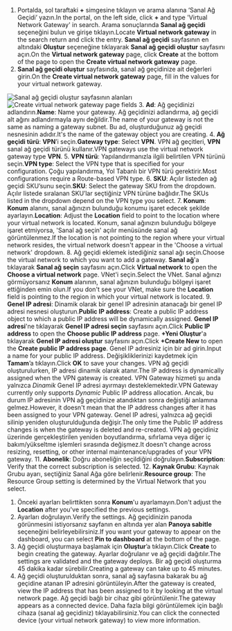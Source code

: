 1. <span data-ttu-id="61098-101">Portalda, sol taraftaki **+** simgesine tıklayın ve arama alanına ‘Sanal Ağ Geçidi’ yazın.</span><span class="sxs-lookup"><span data-stu-id="61098-101">In the portal, on the left side, click **+** and type 'Virtual Network Gateway' in search.</span></span> <span data-ttu-id="61098-102">Arama sonuçlarında **Sanal ağ geçidi** seçeneğini bulun ve girişe tıklayın.</span><span class="sxs-lookup"><span data-stu-id="61098-102">Locate **Virtual network gateway** in the search return and click the entry.</span></span> <span data-ttu-id="61098-103">**Sanal ağ geçidi** sayfasının en altındaki **Oluştur** seçeneğine tıklayarak **Sanal ağ geçidi oluştur** sayfasını açın.</span><span class="sxs-lookup"><span data-stu-id="61098-103">On the **Virtual network gateway** page, click **Create** at the bottom of the page to open the **Create virtual network gateway** page.</span></span>
2. <span data-ttu-id="61098-104">**Sanal ağ geçidi oluştur** sayfasında, sanal ağ geçidinize ait değerleri girin.</span><span class="sxs-lookup"><span data-stu-id="61098-104">On the **Create virtual network gateway** page, fill in the values for your virtual network gateway.</span></span>

  <span data-ttu-id="61098-105">![Sanal ağ geçidi oluştur sayfasının alanları](./media/vpn-gateway-add-gw-rm-portal-include/gw.png "Sanal ağ geçidi oluştur sayfasının alanları")</span><span class="sxs-lookup"><span data-stu-id="61098-105">![Create virtual network gateway page fields](./media/vpn-gateway-add-gw-rm-portal-include/gw.png "Create virtual network gateway page fields")</span></span>
3. <span data-ttu-id="61098-106">**Ad**: Ağ geçidinizi adlandırın.</span><span class="sxs-lookup"><span data-stu-id="61098-106">**Name**: Name your gateway.</span></span> <span data-ttu-id="61098-107">Ağ geçidinizi adlandırma, ağ geçidi alt ağını adlandırmayla aynı değildir.</span><span class="sxs-lookup"><span data-stu-id="61098-107">The name of your gateway is not the same as naming a gateway subnet.</span></span> <span data-ttu-id="61098-108">Bu ad, oluşturduğunuz ağ geçidi nesnesinin adıdır.</span><span class="sxs-lookup"><span data-stu-id="61098-108">It's the name of the gateway object you are creating.</span></span>
4. <span data-ttu-id="61098-109">**Ağ geçidi türü**: **VPN**’i seçin.</span><span class="sxs-lookup"><span data-stu-id="61098-109">**Gateway type**: Select **VPN**.</span></span> <span data-ttu-id="61098-110">VPN ağ geçitleri, **VPN** sanal ağ geçidi türünü kullanır.</span><span class="sxs-lookup"><span data-stu-id="61098-110">VPN gateways use the virtual network gateway type **VPN**.</span></span>
5. <span data-ttu-id="61098-111">**VPN türü**: Yapılandırmanızla ilgili belirtilen VPN türünü seçin.</span><span class="sxs-lookup"><span data-stu-id="61098-111">**VPN type**: Select the VPN type that is specified for your configuration.</span></span> <span data-ttu-id="61098-112">Çoğu yapılandırma, Yol Tabanlı bir VPN türü gerektirir.</span><span class="sxs-lookup"><span data-stu-id="61098-112">Most configurations require a Route-based VPN type.</span></span>
6. <span data-ttu-id="61098-113">**SKU**: Açılır listeden ağ geçidi SKU’sunu seçin.</span><span class="sxs-lookup"><span data-stu-id="61098-113">**SKU**: Select the gateway SKU from the dropdown.</span></span> <span data-ttu-id="61098-114">Açılır listede sıralanan SKU’lar seçtiğiniz VPN türüne bağlıdır.</span><span class="sxs-lookup"><span data-stu-id="61098-114">The SKUs listed in the dropdown depend on the VPN type you select.</span></span>
7. <span data-ttu-id="61098-115">**Konum**: **Konum** alanını, sanal ağınızın bulunduğu konumu işaret edecek şekilde ayarlayın.</span><span class="sxs-lookup"><span data-stu-id="61098-115">**Location**: Adjust the **Location** field to point to the location where your virtual network is located.</span></span> <span data-ttu-id="61098-116">Konum, sanal ağınızın bulunduğu bölgeye işaret etmiyorsa, 'Sanal ağ seçin' açılır menüsünde sanal ağ görüntülenmez.</span><span class="sxs-lookup"><span data-stu-id="61098-116">If the location is not pointing to the region where your virtual network resides, the virtual network doesn't appear in the 'Choose a virtual network' dropdown.</span></span>
8. <span data-ttu-id="61098-117">Ağ geçidi eklemek istediğiniz sanal ağı seçin.</span><span class="sxs-lookup"><span data-stu-id="61098-117">Choose the virtual network to which you want to add a gateway.</span></span> <span data-ttu-id="61098-118">**Sanal ağ**'a tıklayarak **Sanal ağ seçin** sayfasını açın.</span><span class="sxs-lookup"><span data-stu-id="61098-118">Click **Virtual network** to open the **Choose a virtual network** page.</span></span> <span data-ttu-id="61098-119">VNet'i seçin.</span><span class="sxs-lookup"><span data-stu-id="61098-119">Select the VNet.</span></span> <span data-ttu-id="61098-120">Sanal ağınızı görmüyorsanız **Konum** alanının, sanal ağınızın bulunduğu bölgeyi işaret ettiğinden emin olun.</span><span class="sxs-lookup"><span data-stu-id="61098-120">If you don't see your VNet, make sure the **Location** field is pointing to the region in which your virtual network is located.</span></span>
9. <span data-ttu-id="61098-121">**Genel IP adresi**: Dinamik olarak bir genel IP adresinin atanacağı bir genel IP adresi nesnesi oluşturun.</span><span class="sxs-lookup"><span data-stu-id="61098-121">**Public IP address**: Create a public IP address object to which a public IP address will be dynamically assigned.</span></span> <span data-ttu-id="61098-122">**Genel IP adresi**'ne tıklayarak **Genel IP adresi seçin** sayfasını açın.</span><span class="sxs-lookup"><span data-stu-id="61098-122">Click **Public IP address** to open the **Choose public IP address** page.</span></span> <span data-ttu-id="61098-123">**+Yeni Oluştur**'a tıklayarak **Genel IP adresi oluştur** sayfasını açın.</span><span class="sxs-lookup"><span data-stu-id="61098-123">Click **+Create New** to open the **Create public IP address page**.</span></span> <span data-ttu-id="61098-124">Genel IP adresiniz için bir ad girin.</span><span class="sxs-lookup"><span data-stu-id="61098-124">Input a name for your public IP address.</span></span> <span data-ttu-id="61098-125">Değişikliklerinizi kaydetmek için **Tamam**’a tıklayın.</span><span class="sxs-lookup"><span data-stu-id="61098-125">Click **OK** to save your changes.</span></span> <span data-ttu-id="61098-126">VPN ağ geçidi oluşturulurken, IP adresi dinamik olarak atanır.</span><span class="sxs-lookup"><span data-stu-id="61098-126">The IP address is dynamically assigned when the VPN gateway is created.</span></span> <span data-ttu-id="61098-127">VPN Gateway hizmeti şu anda yalnızca *Dinamik* Genel IP adresi ayırmayı desteklemektedir.</span><span class="sxs-lookup"><span data-stu-id="61098-127">VPN Gateway currently only supports *Dynamic* Public IP address allocation.</span></span> <span data-ttu-id="61098-128">Ancak, bu durum IP adresinin VPN ağ geçidinize atandıktan sonra değiştiği anlamına gelmez.</span><span class="sxs-lookup"><span data-stu-id="61098-128">However, it doesn't mean that the IP address changes after it has been assigned to your VPN gateway.</span></span> <span data-ttu-id="61098-129">Genel IP adresi, yalnızca ağ geçidi silinip yeniden oluşturulduğunda değişir.</span><span class="sxs-lookup"><span data-stu-id="61098-129">The only time the Public IP address changes is when the gateway is deleted and re-created.</span></span> <span data-ttu-id="61098-130">VPN ağ geçidiniz üzerinde gerçekleştirilen yeniden boyutlandırma, sıfırlama veya diğer iç bakım/yükseltme işlemleri sırasında değişmez.</span><span class="sxs-lookup"><span data-stu-id="61098-130">It doesn't change across resizing, resetting, or other internal maintenance/upgrades of your VPN gateway.</span></span>
11. <span data-ttu-id="61098-131">**Abonelik**: Doğru aboneliğin seçildiğini doğrulayın.</span><span class="sxs-lookup"><span data-stu-id="61098-131">**Subscription**: Verify that the correct subscription is selected.</span></span>
12. <span data-ttu-id="61098-132">**Kaynak Grubu**: Kaynak Grubu ayarı, seçtiğiniz Sanal Ağa göre belirlenir.</span><span class="sxs-lookup"><span data-stu-id="61098-132">**Resource group**: The Resource Group setting is determined by the Virtual Network that you select.</span></span>
1. <span data-ttu-id="61098-133">Önceki ayarları belirttikten sonra **Konum**'u ayarlamayın.</span><span class="sxs-lookup"><span data-stu-id="61098-133">Don't adjust the **Location** after you've specified the previous settings.</span></span>
2. <span data-ttu-id="61098-134">Ayarları doğrulayın.</span><span class="sxs-lookup"><span data-stu-id="61098-134">Verify the settings.</span></span> <span data-ttu-id="61098-135">Ağ geçidinizin panoda görünmesini istiyorsanız sayfanın en altında yer alan **Panoya sabitle** seçeneğini belirleyebilirsiniz.</span><span class="sxs-lookup"><span data-stu-id="61098-135">If you want your gateway to appear on the dashboard, you can select **Pin to dashboard** at the bottom of the page.</span></span>
3. <span data-ttu-id="61098-136">Ağ geçidi oluşturmaya başlamak için **Oluştur**’a tıklayın.</span><span class="sxs-lookup"><span data-stu-id="61098-136">Click **Create** to begin creating the gateway.</span></span> <span data-ttu-id="61098-137">Ayarlar doğrulanır ve ağ geçidi dağıtılır.</span><span class="sxs-lookup"><span data-stu-id="61098-137">The settings are validated and the gateway deploys.</span></span> <span data-ttu-id="61098-138">Bir ağ geçidi oluşturma 45 dakika kadar sürebilir.</span><span class="sxs-lookup"><span data-stu-id="61098-138">Creating a gateway can take up to 45 minutes.</span></span>
4. <span data-ttu-id="61098-139">Ağ geçidi oluşturulduktan sonra, sanal ağ sayfasına bakarak bu ağ geçidine atanan IP adresini görüntüleyin.</span><span class="sxs-lookup"><span data-stu-id="61098-139">After the gateway is created, view the IP address that has been assigned to it by looking at the virtual network page.</span></span> <span data-ttu-id="61098-140">Ağ geçidi bağlı bir cihaz gibi görüntülenir.</span><span class="sxs-lookup"><span data-stu-id="61098-140">The gateway appears as a connected device.</span></span> <span data-ttu-id="61098-141">Daha fazla bilgi görüntülemek için bağlı cihaza (sanal ağ geçidiniz) tıklayabilirsiniz.</span><span class="sxs-lookup"><span data-stu-id="61098-141">You can click the connected device (your virtual network gateway) to view more information.</span></span>